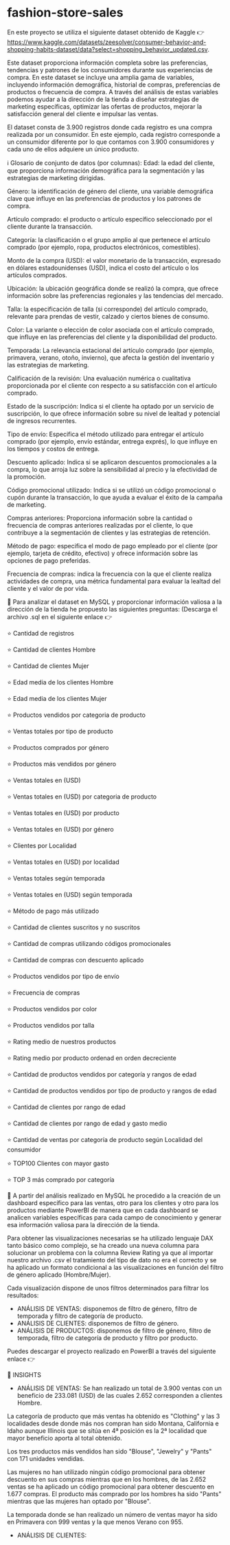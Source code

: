 # fashion-store-sales

En este proyecto se utiliza el siguiente dataset obtenido de Kaggle 👉​ https://www.kaggle.com/datasets/zeesolver/consumer-behavior-and-shopping-habits-dataset/data?select=shopping_behavior_updated.csv.

Este dataset proporciona información completa sobre las preferencias, tendencias y patrones de los consumidores durante sus experiencias de compra. En este dataset se incluye una amplia gama de variables, incluyendo información demográfica, historial de compras, preferencias de productos o frecuencia de compra. A través del análisis de estas variables podemos ayudar a la dirección de la tienda a diseñar estrategias de marketing específicas, optimizar las ofertas de productos, mejorar la satisfacción general del cliente e impulsar las ventas.

El dataset consta de 3.900 registros donde cada registro es una compra realizada por un consumidor. En este ejemplo, cada registro corresponde a un consumidor diferente por lo que contamos con 3.900 consumidores y cada uno de ellos adquiere un único producto.

ℹ️​ Glosario de conjunto de datos (por columnas):
Edad: la edad del cliente, que proporciona información demográfica para la segmentación y las estrategias de marketing dirigidas.

Género: la identificación de género del cliente, una variable demográfica clave que influye en las preferencias de productos y los patrones de compra.

Artículo comprado: el producto o artículo específico seleccionado por el cliente durante la transacción.

Categoría: la clasificación o el grupo amplio al que pertenece el artículo comprado (por ejemplo, ropa, productos electrónicos, comestibles).

Monto de la compra (USD): el valor monetario de la transacción, expresado en dólares estadounidenses (USD), indica el costo del artículo o los artículos comprados.

Ubicación: la ubicación geográfica donde se realizó la compra, que ofrece información sobre las preferencias regionales y las tendencias del mercado.

Talla: la especificación de talla (si corresponde) del artículo comprado, relevante para prendas de vestir, calzado y ciertos bienes de consumo.

Color: La variante o elección de color asociada con el artículo comprado, que influye en las preferencias del cliente y la disponibilidad del producto.

Temporada: La relevancia estacional del artículo comprado (por ejemplo, primavera, verano, otoño, invierno), que afecta la gestión del inventario y las estrategias de marketing.

Calificación de la revisión: Una evaluación numérica o cualitativa proporcionada por el cliente con respecto a su satisfacción con el artículo comprado.

Estado de la suscripción: Indica si el cliente ha optado por un servicio de suscripción, lo que ofrece información sobre su nivel de lealtad y potencial de ingresos recurrentes.

Tipo de envío: Especifica el método utilizado para entregar el artículo comprado (por ejemplo, envío estándar, entrega exprés), lo que influye en los tiempos y costos de entrega.

Descuento aplicado: Indica si se aplicaron descuentos promocionales a la compra, lo que arroja luz sobre la sensibilidad al precio y la efectividad de la promoción.

Código promocional utilizado: Indica si se utilizó un código promocional o cupón durante la transacción, lo que ayuda a evaluar el éxito de la campaña de marketing.

Compras anteriores: Proporciona información sobre la cantidad o frecuencia de compras anteriores realizadas por el cliente, lo que contribuye a la segmentación de clientes y las estrategias de retención.

Método de pago: especifica el modo de pago empleado por el cliente (por ejemplo, tarjeta de crédito, efectivo) y ofrece información sobre las opciones de pago preferidas.

Frecuencia de compras: indica la frecuencia con la que el cliente realiza actividades de compra, una métrica fundamental para evaluar la lealtad del cliente y el valor de por vida.

🚩​ Para analizar el dataset en MySQL y proporcionar información valiosa a la dirección de la tienda he propuesto las siguientes preguntas: (Descarga el archivo .sql en el siguiente enlace 👉​

⭐​ Cantidad de registros

⭐​ Cantidad de clientes Hombre

⭐​ Cantidad de clientes Mujer

⭐​ Edad media de los clientes Hombre

⭐​ Edad media de los clientes Mujer

⭐​ Productos vendidos por categoria de producto

⭐​ Ventas totales por tipo de producto

⭐​ Productos comprados por género

⭐​ Productos más vendidos por género

⭐​ Ventas totales en (USD)

⭐​ Ventas totales en (USD) por categoria de producto

⭐​ Ventas totales en (USD) por producto

⭐​ Ventas totales en (USD) por género

⭐​ Clientes por Localidad

⭐​ Ventas totales en (USD) por localidad

⭐​ Ventas totales según temporada

⭐​ Ventas totales en (USD) según temporada

⭐​ Método de pago más utilizado

⭐​ Cantidad de clientes suscritos y no suscritos

⭐​ Cantidad de compras utilizando códigos promocionales

⭐​ Cantidad de compras con descuento aplicado

⭐​ Productos vendidos por tipo de envío

⭐​ Frecuencia de compras

⭐​ Productos vendidos por color

⭐​ Productos vendidos por talla

⭐​ Rating medio de nuestros productos

⭐​ Rating medio por producto ordenad en orden decreciente

⭐​ Cantidad de productos vendidos por categoría y rangos de edad

⭐​ Cantidad de productos vendidos por tipo de producto y rangos de edad

⭐​ Cantidad de clientes por rango de edad

⭐​ Cantidad de clientes por rango de edad y gasto medio

⭐​ Cantidad de ventas por categoría de producto según Localidad del consumidor

⭐​ TOP100 Clientes con mayor gasto

⭐​ TOP 3 más comprado por categoría

🚩 A partir del análisis realizado en MySQL he procedido a la creación de un dashboard específico para las ventas, otro para los clientes y otro para los productos mediante PowerBI de manera que en cada dashboard se analicen variables específicas para cada campo de conocimiento y generar esa información valiosa para la dirección de la tienda.

Para obtener las visualizaciones necesarias se ha utilizado lenguaje DAX tanto básico como complejo, se ha creado una nueva columna para solucionar un problema con la columna Review Rating ya que al importar nuestro archivo .csv el tratamiento del tipo de dato no era el correcto y se ha aplicado un formato condicional a las visualizaciones en función del filtro de género aplicado (Hombre/Mujer).

Cada visualización dispone de unos filtros determinados para filtrar los resultados:
- ANÁLISIS DE VENTAS: disponemos de filtro de género, filtro de temporada y filtro de categoría de producto.
- ANÁLISIS DE CLIENTES: disponemos de filtro de género.
- ANÁLISIS DE PRODUCTOS: disponemos de filtro de género, filtro de temporada, filtro de categoría de producto y filtro por producto.

Puedes descargar el proyecto realizado en PowerBI a través del siguiente enlace 👉​

🚩 INSIGHTS

- ANÁLISIS DE VENTAS:
Se han realizado un total de 3.900 ventas con un beneficio de 233.081 (USD) de las cuales 2.652 corresponden a clientes Hombre.

La categoría de producto que más ventas ha obtenido es "Clothing" y las 3 localidades desde donde más nos compran han sido Montana, California e Idaho aunque Illinois que se sitúa en 4ª posición es la 2ª localidad que mayor beneficio aporta al total obtenido.

Los tres productos más vendidos han sido "Blouse", "Jewelry" y "Pants" con 171 unidades vendidas.

Las mujeres no han utilizado ningún código promocional para obtener descuento en sus compras mientras que en los hombres, de las 2.652 ventas se ha aplicado un código promocional para obtener descuento en 1.677 compras. El producto más comprado por los hombres ha sido "Pants" mientras que las mujeres han optado por "Blouse".

La temporada donde se han realizado un número de ventas mayor ha sido en Primavera con 999 ventas y la que menos Verano con 955.

- ANÁLISIS DE CLIENTES:

